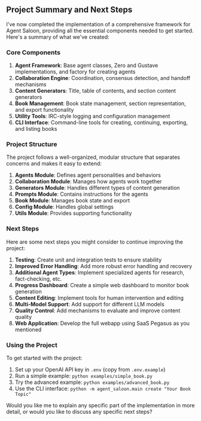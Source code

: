 ## Project Summary and Next Steps

I've now completed the implementation of a comprehensive framework for Agent Saloon, providing all the essential components needed to get started. Here's a summary of what we've created:

### Core Components

1. **Agent Framework**: Base agent classes, Zero and Gustave implementations, and factory for creating agents
2. **Collaboration Engine**: Coordination, consensus detection, and handoff mechanisms
3. **Content Generators**: Title, table of contents, and section content generators
4. **Book Management**: Book state management, section representation, and export functionality
5. **Utility Tools**: IRC-style logging and configuration management
6. **CLI Interface**: Command-line tools for creating, continuing, exporting, and listing books

### Project Structure

The project follows a well-organized, modular structure that separates concerns and makes it easy to extend:

1. **Agents Module**: Defines agent personalities and behaviors
2. **Collaboration Module**: Manages how agents work together
3. **Generators Module**: Handles different types of content generation
4. **Prompts Module**: Contains instructions for the agents
5. **Book Module**: Manages book state and export
6. **Config Module**: Handles global settings
7. **Utils Module**: Provides supporting functionality

### Next Steps

Here are some next steps you might consider to continue improving the project:

1. **Testing**: Create unit and integration tests to ensure stability
2. **Improved Error Handling**: Add more robust error handling and recovery
3. **Additional Agent Types**: Implement specialized agents for research, fact-checking, etc.
4. **Progress Dashboard**: Create a simple web dashboard to monitor book generation
5. **Content Editing**: Implement tools for human intervention and editing
6. **Multi-Model Support**: Add support for different LLM models
7. **Quality Control**: Add mechanisms to evaluate and improve content quality
8. **Web Application**: Develop the full webapp using SaaS Pegasus as you mentioned

### Using the Project

To get started with the project:

1. Set up your OpenAI API key in `.env` (copy from `.env.example`)
2. Run a simple example: `python examples/simple_book.py`
3. Try the advanced example: `python examples/advanced_book.py`
4. Use the CLI interface: `python -m agent_saloon.main create "Your Book Topic"`

Would you like me to explain any specific part of the implementation in more detail, or would you like to discuss any specific next steps?
